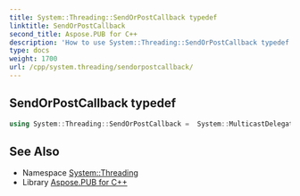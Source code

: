 ```yaml
---
title: System::Threading::SendOrPostCallback typedef
linktitle: SendOrPostCallback
second_title: Aspose.PUB for C++
description: 'How to use System::Threading::SendOrPostCallback typedef in C++.'
type: docs
weight: 1700
url: /cpp/system.threading/sendorpostcallback/
---
```

## SendOrPostCallback typedef




```cpp
using System::Threading::SendOrPostCallback =  System::MulticastDelegate<void(System::SharedPtr<Object>)>
```

## See Also

* Namespace [System::Threading](../)
* Library [Aspose.PUB for C++](../../)

